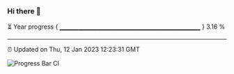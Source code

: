 ### Hi there 👋

⏳ Year progress { ▁▁▁▁▁▁▁▁▁▁▁▁▁▁▁▁▁▁▁▁▁▁▁▁▁▁▁▁▁▁ } 3.16 %

---

⏰ Updated on Thu, 12 Jan 2023 12:23:31 GMT

![Progress Bar CI](https://github.com/liununu/liununu/workflows/Progress%20Bar%20CI/badge.svg)
